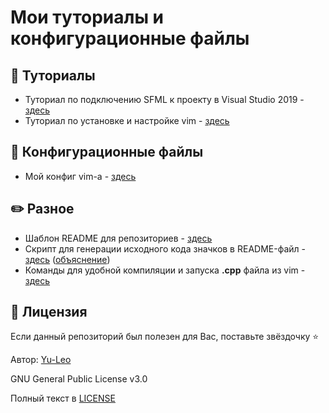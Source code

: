 # Мои туториалы и конфигурационные файлы

## :page_with_curl: Туториалы

* Туториал по подключению SFML к проекту в Visual Studio 2019 - [здесь](./SFML-VisualStudio2019/README.md)
* Туториал по установке и настройке vim - [здесь](./vim-config/README.md)

## :wrench: Конфигурационные файлы

* Мой конфиг vim-a - [здесь](./vim-config/.vimrc)

## :pencil2: Разное

* Шаблон README для репозиториев - [здесь](./readme-template/README.md)
* Скрипт для генерации исходного кода значков в README-файл - [здесь](./readme-template/badges_generator.py) ([объяснение](./readme-template/badges_generator.py))
* Команды для удобной компиляции и запуска **.cpp** файла из vim - [здесь](./vim-config/run_cpp.md)


## :open_hands: Лицензия

Если данный репозиторий был полезен для Вас, поставьте звёздочку ⭐️

Автор: [Yu-Leo](https://github.com/Yu-Leo)

GNU General Public License v3.0

Полный текст в [LICENSE](LICENSE)
